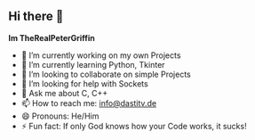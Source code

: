 ## Hi there 👋

**Im TheRealPeterGriffin**

- 🔭 I’m currently working on my own Projects
- 🌱 I’m currently learning Python, Tkinter
- 👯 I’m looking to collaborate on simple Projects
- 🤔 I’m looking for help with Sockets
- 💬 Ask me about C, C++
- 📫 How to reach me: info@dastitv.de
- 😄 Pronouns: He/Him
- ⚡ Fun fact: If only God knows how your Code works, it sucks!

